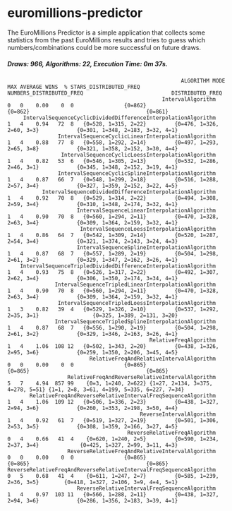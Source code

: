 # euromillions-predictor
The EuroMillions Predictor is a simple application that collects some statistics from the past EuroMillions results and tries to guess which numbers/combinations could be more successful on future draws.



##### Draws: 966, Algorithms: 22, Execution Time: 0m 37s.
                                                           ALGORITHM MODE MAX AVERAGE WINS  % STARS_DISTRIBUTED_FREQ          NUMBERS_DISTRIBUTED_FREQ                            DISTRIBUTED_FREQ
                                                     IntervalAlgorithm    0   0    0.00    0  0                {0=862}                           {0=862}                                     {0=861}
         IntervalSequenceCyclicDividedDifferenceInterpolationAlgorithm    1   4    0.94   72  8   {0=528, 1=315, 2=22}         {0=476, 1=326, 2=60, 3=3}            {0=301, 1=348, 2=183, 3=32, 4=1}
                    IntervalSequenceCyclicLinearInterpolationAlgorithm    1   4    0.88   77  8   {0=558, 1=292, 2=14}         {0=497, 1=293, 2=65, 3=8}            {0=321, 1=358, 2=152, 3=30, 4=4}
                     IntervalSequenceCyclicLoessInterpolationAlgorithm    1   4    0.82   53  6   {0=546, 1=305, 2=13}         {0=532, 1=286, 2=46, 3=1}            {0=345, 1=348, 2=152, 3=19, 4=1}
                    IntervalSequenceCyclicSplineInterpolationAlgorithm    1   4    0.87   66  7   {0=548, 1=299, 2=18}         {0=516, 1=288, 2=57, 3=4}            {0=327, 1=359, 2=152, 3=22, 4=5}
               IntervalSequenceDividedDifferenceInterpolationAlgorithm    1   4    0.92   70  8   {0=529, 1=314, 2=22}         {0=494, 1=308, 2=59, 3=4}            {0=310, 1=348, 2=174, 3=32, 4=1}
                          IntervalSequenceLinearInterpolationAlgorithm    1   4    0.90   70  8   {0=560, 1=294, 2=11}         {0=470, 1=328, 2=63, 3=4}            {0=309, 1=364, 2=159, 3=32, 4=1}
                           IntervalSequenceLoessInterpolationAlgorithm    1   4    0.86   64  7   {0=542, 1=309, 2=14}         {0=520, 1=287, 2=54, 3=4}            {0=321, 1=374, 2=143, 3=24, 4=3}
                          IntervalSequenceSplineInterpolationAlgorithm    1   4    0.87   68  7   {0=557, 1=289, 2=19}         {0=504, 1=298, 2=61, 3=2}            {0=329, 1=347, 2=162, 3=26, 4=1}
        IntervalSequenceTripledDividedDifferenceInterpolationAlgorithm    1   4    0.93   75  8   {0=526, 1=317, 2=22}         {0=492, 1=307, 2=62, 3=4}            {0=306, 1=350, 2=174, 3=34, 4=1}
                   IntervalSequenceTripledLinearInterpolationAlgorithm    1   4    0.90   70  8   {0=560, 1=294, 2=11}         {0=470, 1=328, 2=63, 3=4}            {0=309, 1=364, 2=159, 3=32, 4=1}
                    IntervalSequenceTripledLoessInterpolationAlgorithm    1   3    0.82   39  4   {0=529, 1=326, 2=10}         {0=537, 1=292, 2=35, 3=1}                 {0=325, 1=389, 2=131, 3=20}
                   IntervalSequenceTripledSplineInterpolationAlgorithm    1   4    0.87   68  7   {0=556, 1=290, 2=19}         {0=504, 1=298, 2=61, 3=2}            {0=329, 1=346, 2=163, 3=26, 4=1}
                                                 RelativeFreqAlgorithm    1   4    1.06  108 12   {0=502, 1=343, 2=20}         {0=438, 1=326, 2=95, 3=6}            {0=259, 1=350, 2=206, 3=45, 4=5}
                              RelativeFreqAndRelativeIntervalAlgorithm    0   0    0.00    0  0                {0=865}                           {0=865}                                     {0=865}
                       RelativeFreqAndReverseRelativeIntervalAlgorithm    5   7    4.94  857 99    {0=3, 1=240, 2=622} {1=27, 2=134, 3=375, 4=278, 5=51} {1=1, 2=8, 3=61, 4=199, 5=335, 6=227, 7=34}
           RelativeFreqAndReverseRelativeIntervalFreqSequenceAlgorithm    1   4    1.06  109 12   {0=506, 1=336, 2=23}         {0=438, 1=327, 2=94, 3=6}            {0=260, 1=353, 2=198, 3=50, 4=4}
                                              ReverseIntervalAlgorithm    1   4    0.92   61  7   {0=519, 1=327, 2=19}         {0=501, 1=306, 2=53, 3=5}            {0=308, 1=359, 2=166, 3=27, 4=5}
                                          ReverseRelativeFreqAlgorithm    0   4    0.66   41  4    {0=620, 1=240, 2=5}         {0=590, 1=234, 2=37, 3=4}             {0=425, 1=327, 2=99, 3=11, 4=3}
                       ReverseRelativeFreqAndRelativeIntervalAlgorithm    0   0    0.00    0  0                {0=865}                           {0=865}                                     {0=865}
    ReverseRelativeFreqAndReverseRelativeIntervalFreqSequenceAlgorithm    0   5    0.68   41  4    {0=611, 1=247, 2=7}         {0=585, 1=239, 2=36, 3=5}        {0=418, 1=327, 2=106, 3=9, 4=4, 5=1}
                          ReverseRelativeIntervalFreqSequenceAlgorithm    1   4    0.97  103 11   {0=566, 1=288, 2=11}         {0=438, 1=327, 2=94, 3=6}            {0=286, 1=356, 2=183, 3=39, 4=1}

